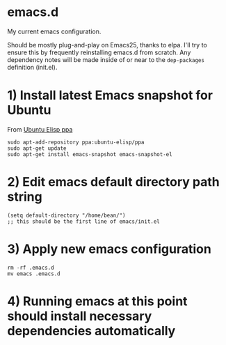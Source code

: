 # emacs.d
My current emacs configuration.

Should be mostly plug-and-play on Emacs25, thanks to elpa. I'll try to ensure this by frequently 
reinstalling emacs.d from scratch. Any dependency notes will be made inside of or near to the 
`dep-packages` definition (init.el). 

# 1) Install latest Emacs snapshot for Ubuntu

From [Ubuntu Elisp ppa](https://launchpad.net/~ubuntu-elisp/+archive/ubuntu/ppa)

    sudo apt-add-repository ppa:ubuntu-elisp/ppa
    sudo apt-get update
    sudo apt-get install emacs-snapshot emacs-snapshot-el

# 2) Edit emacs default directory path string
    (setq default-directory "/home/bean/")
    ;; this should be the first line of emacs/init.el
    
# 3) Apply new emacs configuration
    rm -rf .emacs.d
    mv emacs .emacs.d
    
# 4) Running emacs at this point should install necessary dependencies automatically

